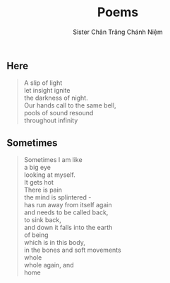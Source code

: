 ﻿---
title: Poems
author: Sister Chân Trăng Chánh Niệm
---

## Here

> A slip of light <br/>
> let insight ignite <br/>
> the darkness of night.<br/>
> Our hands call to the same bell,<br/>
> pools of sound resound <br/>
> throughout infinity<br/>

## Sometimes

> Sometimes I am like<br/>
> a big eye<br/>
> looking at myself.<br/>
> It gets hot<br/>
> There is pain<br/>
> the mind is splintered -<br/>
> has run away from itself again<br/>
> and needs to be called back,<br/>
> to sink back,<br/>
> and down it falls into the earth<br/>
> of being<br/>
> which is in this body,<br/>
> in the bones and soft movements<br/>
> whole<br/>
> whole again, and<br/>
> home<br/>
